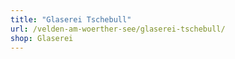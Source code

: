 ```yaml
---
title: "Glaserei Tschebull"
url: /velden-am-woerther-see/glaserei-tschebull/
shop: Glaserei
---
```

